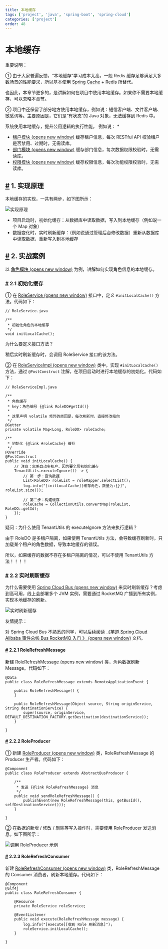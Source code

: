 ```yaml
---
title: 本地缓存
tags: ['project', 'java', 'spring-boot', 'spring-cloud']
categories: ['project']
order: 48
---
```

# 本地缓存

重要说明：

 ① 由于大家普遍反馈，“本地缓存”学习成本太高，一般 Redis 缓存足够满足大多数场景的性能要求，所以基本使用 [Spring Cache](/redis-cache) + Redis 所替代。

 也因此，本章节更多的，是讲解如何在项目中使用本地缓存。如果你不需要本地缓存，可以忽略本章节。

 ② 项目中还保留了部分地方使用本地缓存，例如说：短信客户端、文件客户端、敏感词等。主要原因是，它们是“有状态”的 Java 对象，无法缓存到 Redis 中。

 系统使用本地缓存，提升公用逻辑的执行性能。 例如说：
\*

 * [租户模块  (opens new window)](https://github.com/YunaiV/yudao-cloud/blob/master/yudao-module-system/yudao-module-system-biz/src/main/java/cn/iocoder/yudao/module/system/service/tenant/TenantServiceImpl.java) 缓存租户信息，每次 RESTful API 校验租户是否禁用、过期时，无需读库。
* [部门模块  (opens new window)](https://github.com/YunaiV/yudao-cloud/blob/master/yudao-module-system/yudao-module-system-biz/src/main/java/cn/iocoder/yudao/module/system/service/dept/DeptServiceImpl.java) 缓存部门信息，每次数据权限校验时，无需读库。
* [权限模块  (opens new window)](https://github.com/YunaiV/yudao-cloud/blob/master/yudao-module-system/yudao-module-system-biz/src/main/java/cn/iocoder/yudao/module/system/service/permission/PermissionServiceImpl.java) 缓存权限信息，每次功能权限校验时，无需读库。

 ## [#](#_1-实现原理) 1. 实现原理

 本地缓存的实现，一共有两步，如下图所示：

 ![实现原理](https://cloud.iocoder.cn/img/%E6%9C%AC%E5%9C%B0%E7%BC%93%E5%AD%98/01-cloud.png)

 * 项目启动时，初始化缓存：从数据库中读取数据，写入到本地缓存（例如说一个 Map 对象）
* 数据变化时，实时刷新缓存：（例如说通过管理后台修改数据）重新从数据库中读取数据，重新写入到本地缓存

 ## [#](#_2-实战案例) 2. 实战案例

 以 [角色模块  (opens new window)](https://github.com/YunaiV/yudao-cloud/blob/master/yudao-module-system/yudao-module-system-biz/src/main/java/cn/iocoder/yudao/module/system/service/permission/RoleServiceImpl.java) 为例，讲解如何实现角色信息的本地缓存。

 ### [#](#_2-1-初始化缓存) 2.1 初始化缓存

 ① 在 [RoleService  (opens new window)](https://github.com/YunaiV/yudao-cloud/blob/master/yudao-module-system/yudao-module-system-biz/src/main/java/cn/iocoder/yudao/module/system/service/permission/RoleService.java) 接口中，定义 `#initLocalCache()` 方法。代码如下：

 
```
// RoleService.java

/**
 * 初始化角色的本地缓存
 */
void initLocalCache();

```
为什么要定义接口方法？

 稍后实时刷新缓存时，会调用 RoleService 接口的该方法。

 ② 在 [RoleServiceImpl  (opens new window)](https://github.com/YunaiV/yudao-cloud/blob/master/yudao-module-system/yudao-module-system-biz/src/main/java/cn/iocoder/yudao/module/system/service/permission/RoleServiceImpl.java) 类中，实现 `#initLocalCache()` 方法，通过 `@PostConstruct` 注解，在项目启动时进行本地缓存的初始化。代码如下：

 
```
// RoleServiceImpl.java

/**
 * 角色缓存
 * key：角色编号 {@link RoleDO#getId()}
 *
 * 这里声明 volatile 修饰的原因是，每次刷新时，直接修改指向
 */
@Getter
private volatile Map<Long, RoleDO> roleCache;

/**
 * 初始化 {@link #roleCache} 缓存
 */
@Override
@PostConstruct
public void initLocalCache() {
    // 注意：忽略自动多租户，因为要全局初始化缓存
    TenantUtils.executeIgnore(() -> {
        // 第一步：查询数据
        List<RoleDO> roleList = roleMapper.selectList();
        log.info("[initLocalCache][缓存角色，数量为:{}]", roleList.size());
    
        // 第二步：构建缓存
        roleCache = CollectionUtils.convertMap(roleList, RoleDO::getId);
    });
}

```
疑问：为什么使用 TenantUtils 的 executeIgnore 方法来执行逻辑？

 由于 RoleDO 是多租户隔离，如果使用 TenantUtils 方法，会导致缓存刷新时，只加载某个租户的角色数据，导致本地缓存的错误。

 所以，如果缓存的数据不存在多租户隔离的情况，可以不使用 TenantUtils 方法！！！！

 ### [#](#_2-2-实时刷新缓存) 2.2 实时刷新缓存

 为什么需要使用 [Spring Cloud Bus  (opens new window)](https://spring.io/projects/spring-cloud-bus) 来实时刷新缓存？考虑到高可用，线上会部署多个 JVM 实例，需要通过 RocketMQ 广播到所有实例，实现本地缓存的刷新。

 ![实时刷新缓存](https://cloud.iocoder.cn/img/%E6%9C%AC%E5%9C%B0%E7%BC%93%E5%AD%98/02-cloud.png)

 友情提示：

 对 Spring Cloud Bus 不熟悉的同学，可以后续阅读 [《芋道 Spring Cloud Alibaba 事件总线 Bus RocketMQ 入门 》  (opens new window)](https://www.iocoder.cn/Spring-Cloud-Alibaba/Bus-RocketMQ/?yudao) 文档。

 #### [#](#_2-2-1-rolerefreshmessage) 2.2.1 RoleRefreshMessage

 新建 [RoleRefreshMessage  (opens new window)](https://github.com/YunaiV/yudao-cloud/blob/master/yudao-module-system/yudao-module-system-biz/src/main/java/cn/iocoder/yudao/module/system/mq/message/permission/RoleRefreshMessage.java) 类，角色数据刷新 Message。代码如下：

 
```
@Data
public class RoleRefreshMessage extends RemoteApplicationEvent {

    public RoleRefreshMessage() {
    }

    public RoleRefreshMessage(Object source, String originService, String destinationService) {
        super(source, originService, DEFAULT_DESTINATION_FACTORY.getDestination(destinationService));
    }

}

```
#### [#](#_2-2-2-roleproducer) 2.2.2 RoleProducer

 ① 新建 [RoleProducer  (opens new window)](https://github.com/YunaiV/yudao-cloud/blob/master/yudao-module-system/yudao-module-system-biz/src/main/java/cn/iocoder/yudao/module/system/mq/producer/permission/RoleProducer.java) 类，RoleRefreshMessage 的 Producer 生产者。代码如下：

 
```
@Component
public class RoleProducer extends AbstractBusProducer {

    /**
     * 发送 {@link RoleRefreshMessage} 消息
     */
    public void sendRoleRefreshMessage() {
        publishEvent(new RoleRefreshMessage(this, getBusId(), selfDestinationService()));
    }

}

```
② 在数据的新增 / 修改 / 删除等写入操作时，需要使用 RoleProducer 发送消息。如下图所示：

 ![调用 RoleProducer 示例](https://cloud.iocoder.cn/img/%E6%9C%AC%E5%9C%B0%E7%BC%93%E5%AD%98/03.png)

 #### [#](#_2-2-3-rolerefreshconsumer) 2.2.3 RoleRefreshConsumer

 新建 [RoleRefreshConsumer  (opens new window)](https://github.com/YunaiV/yudao-cloud/blob/master/yudao-module-system/yudao-module-system-biz/src/main/java/cn/iocoder/yudao/module/system/mq/consumer/permission/RoleRefreshConsumer.java) 类，RoleRefreshMessage 的 Consumer 消费者，刷新本地缓存。代码如下：

 
```
@Component
@Slf4j
public class RoleRefreshConsumer {

    @Resource
    private RoleService roleService;

    @EventListener
    public void execute(RoleRefreshMessage message) {
        log.info("[execute][收到 Role 刷新消息]");
        roleService.initLocalCache();
    }

}

```
